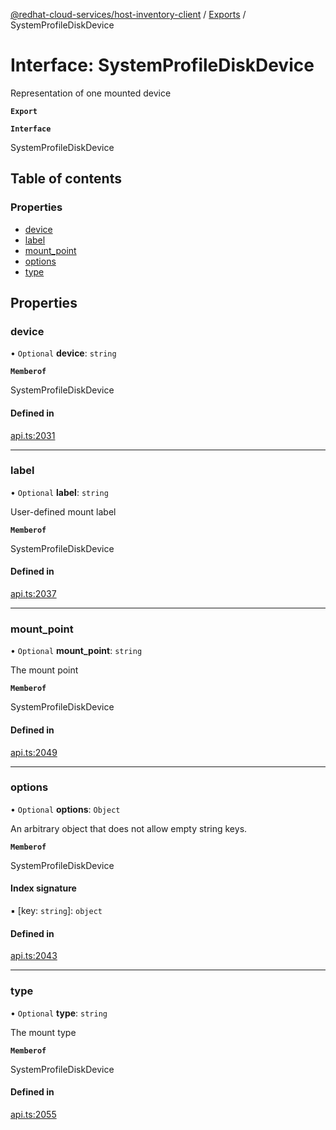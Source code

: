 [@redhat-cloud-services/host-inventory-client](../README.md) / [Exports](../modules.md) / SystemProfileDiskDevice

# Interface: SystemProfileDiskDevice

Representation of one mounted device

**`Export`**

**`Interface`**

SystemProfileDiskDevice

## Table of contents

### Properties

- [device](SystemProfileDiskDevice.md#device)
- [label](SystemProfileDiskDevice.md#label)
- [mount\_point](SystemProfileDiskDevice.md#mount_point)
- [options](SystemProfileDiskDevice.md#options)
- [type](SystemProfileDiskDevice.md#type)

## Properties

### device

• `Optional` **device**: `string`

**`Memberof`**

SystemProfileDiskDevice

#### Defined in

[api.ts:2031](https://github.com/RedHatInsights/javascript-clients/blob/master/packages/host-inventory/api.ts#L2031)

___

### label

• `Optional` **label**: `string`

User-defined mount label

**`Memberof`**

SystemProfileDiskDevice

#### Defined in

[api.ts:2037](https://github.com/RedHatInsights/javascript-clients/blob/master/packages/host-inventory/api.ts#L2037)

___

### mount\_point

• `Optional` **mount\_point**: `string`

The mount point

**`Memberof`**

SystemProfileDiskDevice

#### Defined in

[api.ts:2049](https://github.com/RedHatInsights/javascript-clients/blob/master/packages/host-inventory/api.ts#L2049)

___

### options

• `Optional` **options**: `Object`

An arbitrary object that does not allow empty string keys.

**`Memberof`**

SystemProfileDiskDevice

#### Index signature

▪ [key: `string`]: `object`

#### Defined in

[api.ts:2043](https://github.com/RedHatInsights/javascript-clients/blob/master/packages/host-inventory/api.ts#L2043)

___

### type

• `Optional` **type**: `string`

The mount type

**`Memberof`**

SystemProfileDiskDevice

#### Defined in

[api.ts:2055](https://github.com/RedHatInsights/javascript-clients/blob/master/packages/host-inventory/api.ts#L2055)
